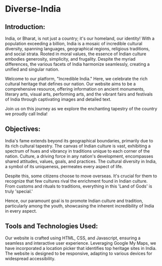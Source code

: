 # Diverse-India

## Introduction:
India, or Bharat, is not just a country; it's our homeland, our identity! With a population exceeding a billion, India is a mosaic of incredible cultural diversity, spanning languages, geographical regions, religious traditions, and social strata. Rooted in moral values, the essence of Indian culture embodies generosity, simplicity, and frugality. Despite the myriad differences, the various facets of India harmonize seamlessly, creating a unified and singular nation.

Welcome to our platform, "Incredible India." Here, we celebrate the rich cultural heritage that defines our nation. Our website aims to be a comprehensive resource, offering information on ancient monuments, literary arts, visual arts, performing arts, and the vibrant fairs and festivals of India through captivating images and detailed text.

Join us on this journey as we explore the enchanting tapestry of the country we proudly call India!

## Objectives:
India's fame extends beyond its geographical boundaries, primarily due to its rich cultural tapestry. The canvas of Indian culture is vast, exhibiting a spectrum of hues and vibrancy in traditions unique to each corner of the nation. Culture, a driving force in any nation's development, encompasses shared attitudes, values, goals, and practices. The cultural diversity in India, a symbol of its uniqueness, permeates every aspect of life.

Despite this, some citizens choose to move overseas. It's crucial for them to recognize that few cultures rival the enrichment found in Indian culture. From customs and rituals to traditions, everything in this 'Land of Gods' is truly 'special.'

Hence, our paramount goal is to promote Indian culture and tradition, particularly among the youth, showcasing the inherent incredibility of India in every aspect.

## Tools and Technologies Used:
Our website is crafted using HTML, CSS, and Javascript, ensuring a seamless and interactive user experience. Leveraging Google My Maps, we have incorporated a location picker that identifies top heritage sites in India. The website is designed to be responsive, adapting to various devices for widespread accessibility.
